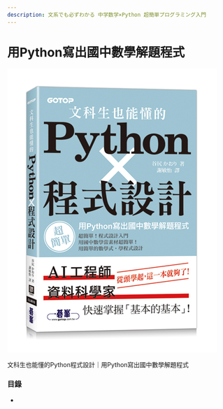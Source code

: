 ```yaml
---
description: 文系でも必ずわかる 中学数学×Python 超簡単プログラミング入門
---
```


# 用Python寫出國中數學解題程式

![](<../.gitbook/assets/圖片 (9).png>)

文科生也能懂的Python程式設計｜用Python寫出國中數學解題程式

### 目錄

*
